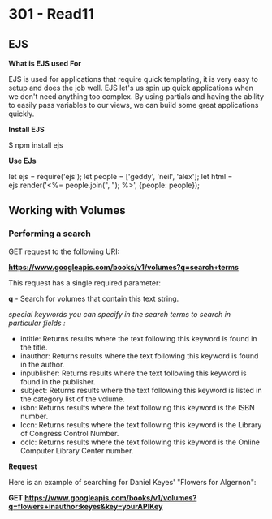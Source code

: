 # 301 - Read11 

## EJS 

**What is EJS used For**

EJS is used for applications that require quick templating, it is very easy to setup and does the job well. EJS let's us spin up quick applications when we don't need anything too complex. By using partials and having the ability to easily pass variables to our views, we can build some great applications quickly.

**Install EJS** 

$ npm install ejs

**Use EJs**

let ejs = require('ejs');
let people = ['geddy', 'neil', 'alex'];
let html = ejs.render('<%= people.join(", "); %>', {people: people});


## Working with Volumes 

### Performing a search

GET request to the following URI:

**https://www.googleapis.com/books/v1/volumes?q=search+terms**

This request has a single required parameter:

**q** - Search for volumes that contain this text string. 

*special keywords you can specify in the search terms to search in particular fields :*

- intitle: Returns results where the text following this keyword is found in the title.
- inauthor: Returns results where the text following this keyword is found in the author.
- inpublisher: Returns results where the text following this keyword is found in the publisher.
- subject: Returns results where the text following this keyword is listed in the category list of the volume.
- isbn: Returns results where the text following this keyword is the ISBN number.
- lccn: Returns results where the text following this keyword is the Library of Congress Control Number.
- oclc: Returns results where the text following this keyword is the Online Computer Library Center number.


**Request**

Here is an example of searching for Daniel Keyes' "Flowers for Algernon":

**GET https://www.googleapis.com/books/v1/volumes?q=flowers+inauthor:keyes&key=yourAPIKey**